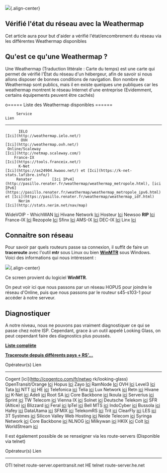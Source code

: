 ![](/franceix-weathermap.png){.align-center} 
 
## Vérifié l'état du réseau avec la Weathermap 
 
Cet article aura pour but d'aider a vérifié l'état/encombrement du 
réseau via les différentes Weathermap disponibles 
 
## Qu'est ce qu'une Weathermap ? 
 
Une Weathermap (Traduction littérale : Carte du temps) est une carte qui 
permet de vérifié l'État du réseau d'un hébergeur, afin de savoir si 
nous allons disposer de bonnes conditions de navigation. Bon nombre de 
Weathermap sont publics, mais il en existe quelques une publiques car 
les weathermap montrent le réseau Internet d'une entreprise 
(Evidemment, certains équipements peuvent être cachés) 
 
o===== Liste des Weathermap disponibles ====== 
 
         Service                                                                                                                       Lien 
  --------------------- ---------------------------------------------------------------------------------------------------------------------------------------------------------------------------------------------------------------------------------- 
          IELO                                                                                                          [Ici](http://weathermap.ielo.net/) 
           OVH                                                                                                          [Ici](http://weathermap.ovh.net/) 
     Online/Scaleway                                                                                                    [Ici](http://netmap.scaleway.com/) 
        France-IX                                                                                                       [Ici](https://tools.franceix.net/) 
          K-Net                                                                                   [Ici](https://as24904.kwaoo.net/) et [Ici](https://k-net-stats.lafibre.info/) 
         Renater         [Ici IPv4](http://pasillo.renater.fr/weathermap/weathermap_metropole.html), [ici IPv6](https://pasillo.renater.fr/weathermap/weathermap_metropole_ipv6.html) et [Ici](https://pasillo.renater.fr/weathermap/weathermap_idf.html) 
          Nerim                                                                                                       [Ici](http://stats.nerim.net/nav/map) 
   WideVOIP - WhichWAN                                                                                             [Ici](http://www.as42456.com/fr/weathermap) 
     Hivane Network                                                                                             [Ici](http://www.hivane.net/info/weathermap.html) 
         Hosteur                                                                                         [Ici](http://www.hosteur.com/infos/infrastructures-reseaux.php) 
     Newsoo **RIP**                                                                                               [Ici](https://newsoo.fr/cacti/weathermap.png) 
        France-IX                                                                                               [Ici](https://tools.franceix.net/stats/aggregated) 
        Rezopole                                                                                                         [Ici](https://noc.rezopole.net/) 
          Sfinx                                                                                                            [Ici](https://www.sfinx.fr/) 
         AMS-IX                                                                                                   [Ici](https://ams-ix.net/technical/statistics) 
         DEC-IX                                                                                                  [Ici](https://www.de-cix.net/about/statistics/) 
          Linx                                                                                                [Ici](https://www.linx.net/pubtools/trafficstats.html) 
 
## Connaitre son réseau 
 
Pour savoir par quels routeurs passe sa connexion, il suffit de faire un 
**traceroute** avec l'outil **mtr** sous Linux ou bien 
**[WinMTR](http://winmtr.net/)** sous Windows. Voici des informations 
qui nous intéressent : 
 
![](/mtr.png){.align-center} 
 
Ce screen provient du logiciel **WinMTR**. 
 
On peut voir ici que nous passons par un réseau HOPUS pour joindre le 
réseau d'Online, puis que nous passons par le routeur s45-s103-1 pour 
accéder à notre serveur. 
 
## Diagnostiquer 
 
A notre niveau, nous ne pouvons pas vraiment diagnostiquer ce qui se 
passe chez notre ISP. Cependant, grace à un outil appelé Looking Glass, 
on peut cependant faire des diagnostics plus poussés. 
 
**[Liste complète](http://www.bgplookingglass.com/)** 
 
**[Traceroute depuis différents pays + 
RS'...](http://www.traceroute.org/)** 
 
  Opérateur(s)                 Lien 
  ---------------------------- ------------------------------------------------------------------------ 
  Cogent                       [ici](http://cogentco.com/fr/netwo rk/looking-glass) 
  OpenTransit/Orange           [Ici](https://looking-glass.opentransit.net/) 
  Hopus                        [Ici](http://lg.hopus.net/) 
  Zayo                         [Ici](http://lg.as8218.eu/) 
  RamNode                      [Ici](http://lg.nl.ramnode.com/) 
  OVH                          [Ici](https://lg.ovh.net/) 
  Level3                       [Ici](http://lookingglass.level3.net/) 
  Tata                         [Ici](http://lg.as6453.net/lg/) 
  NTT                          [ici](https://www.us.ntt.net/support/looking-glass/) 
  HE                           [ici](https://lg.he.net/) 
  Telefonica                   [ici](https://www.business-solutions.telefonica.com/fr/looking-glass/) 
  Telia                        [ici](http://lg.telia.net/) 
  Lux Network                  [ici](https://lg.luxnetwork.eu/) 
  Retn                         [ici](http://lg.retn.net/) 
  Hivane                       [ici](https://lg.hivane.net/) 
  K-Net                        [ici](https://lg.kwaoo.net/) 
  Adeli                        [ici](https://lg.adeli.biz/) 
  Root SA                      [ici](http://lg.root.lu/) 
  Core Backbone                [ici](http://lg.core-backbone.com/) 
  Ikoula                       [ici](http://lg.ikoula.com/) 
  Serverius                    [ici](http://lg.serverius.net/) 
  Sprint                       [ici](https://www.sprint.net/lg/lg_start.php) 
  TW Telecom                   [ici](http://lglass.twtelecom.net/) 
  Vienna IX                    [ici](https://www.vix.at/vix_lookingglass.html) 
  Solnet                       [ici](http://lg.solnet.ch/) 
  Deutsche Telekom             [ici](https://f-lga1.f.de.net.dtag.de/index.php) 
  SFR (Altice)                 [ici](http://peering.sfr.net/index.php?task=lg) 
  Blizzard                     [ici](http://us-looking-glass.battle.net/) 
  Feral                        [ici](https://network.feral.io/looking-glass) 
  IpTel                        [ici](https://lg.iptel.by/cgi-bin/bgplg) 
  Bell MTS                     [ici](http://lg.mtsdatacentres.com/cgi-bin/bgplg) 
  IndoCyber                    [ici](http://bgplg.indocyber.net.id/) 
  Bussola                      [ici](http://bussola.as21034.net/) 
  Hafey                        [ici](http://www.hafey.org/cgi-bin/bgplg) 
  DataUtama                    [ici](http://lg.datautama.net.id/cgi-bin) 
  SFMIX                        [ici](http://lg.sfmix.org/cgi-bin) 
  TelekomRS                    [ici](http://lg.telekom.rs/cgi-bin) 
  Trit                         [ici](http://lg.trit.net/cgi-bin/bgplg) 
  ClearFly                     [ici](https://lg.clearfly.net/cgi-bin/bgplg/) 
  LES                          [ici](http://lg.les.net/cgi-bin/bgplg) 
  3T Systmes                   [ici](http://lg.3tsystems.net/cgi-bin/bgplg) 
  Silicon Valley Web Hosting   [ici](http://lg.sjc02.svwh.net/cgi-bin/bgplg) 
  Neide Telecom                [ici](http://lg.neidetelecom.com/) 
  Syringa Network              [ici](http://lg.syringanetworks.net/cgi-bin/bgplg) 
  Core Backbone                [ici](http://lg.core-backbone.com/) 
  NLNOG                        [ici](http://lg.ring.nlnog.net/) 
  Milkywan                     [ici](https://lg.milkywan.fr/) 
  HKIX                         [ici](https://www.hkix.net/hkix/hkixlg.htm) 
  Colt                         [Ici](https://portal.colt.net/lg/private/lookingGlassExec.do) 
  WorldStream                  [ici](/lg.worldstream.nl) 
 
Il est également possible de se renseigner via les route-servers 
(Disponible via telnet) 
 
  Opérateur(s)   Lien 
  -------------- ------------------------------------- 
  OTI            telnet route-server.opentransit.net 
  HE             telnet route-server.he.net 
